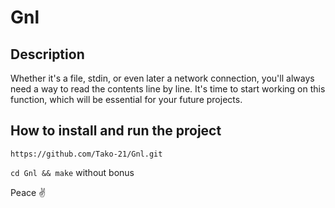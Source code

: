# Gnl

## Description
Whether it's a file, stdin, or even later a network connection, you'll always need a way to read the contents line by line. It's time to start working on this function, which will be essential for your future projects.

## How to install and run the project
`https://github.com/Tako-21/Gnl.git`

`cd Gnl && make` without bonus

Peace ✌️
